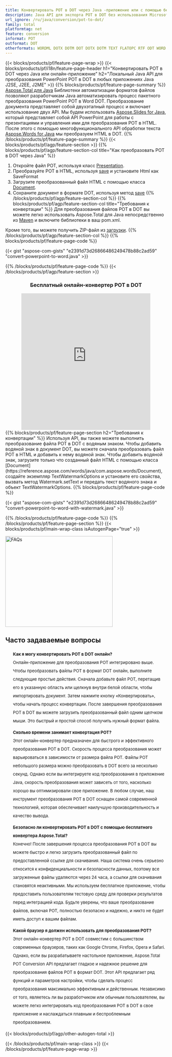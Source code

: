 ```yaml
---
title: Конвертировать POT в DOT через Java -приложение или с помощью бесплатного онлайн-конвертера 
description: Java API для экспорта POT в DOT без использования Microsoft Word или PowerPoint или онлайн. Быстро протестируйте бесплатный онлайн-конвертер POT в DOT, прежде чем интегрировать код. 
url_ignore: /ru/java/conversion/pot-to-dot/
family: total
platformtag: net
feature: conversion
informat: POT
outformat: DOT
otherformats: WORDML DOTX DOTM DOT DOTX DOTM TEXT FLATOPC RTF ODT WORD OTT
---
```

{{< blocks/products/pf/feature-page-wrap >}}
{{< blocks/products/pf/i18n/feature-page-header h1="Конвертировать POT в DOT через Java или онлайн-приложение" h2="Локальный Java API для преобразования PowerPoint POT в DOT в любых приложениях Java J2SE, J2EE, J2ME" >}}
{{% blocks/products/pf/feature-page-summary %}}
[Aspose.Total для Java](https://products.aspose.com/total/java/) Библиотеки автоматизации форматов файлов позволяют разработчикам Java автоматизировать процесс пакетного преобразования PowerPoint POT в Word DOT. Преобразование документа представляет собой двухэтапный процесс и включает использование двух API. Мы будем использовать [Aspose.Slides for Java](https://products.aspose.com/slides/java/), который представляет собой API PowerPoint для работы с презентациями и управления ими для преобразования POT в HTML. После этого с помощью многофункционального API обработки текста [Aspose.Words for Java](https://products.aspose.com/words/java/) мы преобразуем HTML в DOT.
{{% /blocks/products/pf/feature-page-summary  %}}
{{< blocks/products/pf/agp/feature-section >}}
{{% blocks/products/pf/agp/feature-section-col title="Как преобразовать POT в DOT через Java" %}}
1. Откройте файл POT, используя класс [Presentation](https://reference.aspose.com/slides/java/com.aspose.slides/Presentation).
2. Преобразуйте POT в HTML, используя [save](https://reference.aspose.com/slides/java/com.aspose.slides/Presentation#save-java.lang.String-int-com.aspose.slides.ISaveOptions-) и установите Html как SaveFormat
3. Загрузите преобразованный файл HTML с помощью класса [Document](https://reference.aspose.com/words/java/com.aspose.words/Document).
4. Сохраните документ в формате DOT, используя метод [save](https://reference.aspose.com/words/java/com.aspose.words/Document#save(java.lang.String,int))
{{% /blocks/products/pf/agp/feature-section-col %}}
{{% blocks/products/pf/agp/feature-section-col title="Требования к конвертации" %}}
Для преобразования файлов POT в DOT вы можете легко использовать Aspose.Total для Java непосредственно из [Maven](https://releases.aspose.com/total/java/) и включите библиотеки в ваш pom.xml.

Кроме того, вы можете получить ZIP-файл из [загрузки](https://releases.aspose.com/total/java).
{{% /blocks/products/pf/agp/feature-section-col %}}
{{% blocks/products/pf/feature-page-code %}}

{{< gist "aspose-com-gists" "e2391d73d26866486249478b88c2ad59" "convert-powerpoint-to-word.java" >}}


{{% /blocks/products/pf/feature-page-code %}}
{{< /blocks/products/pf/agp/feature-section >}}

<div class="container-fluid agp-content bg-white aboutfile box-1 vh100 section nopbtm">
<div class=container>
<div class=row>
<div class="demobox tc col-md-12 padding-0" align="center">

<h3>Бесплатный онлайн-конвертер POT в DOT</h3>

<iframe title="Онлайн-инструмент от dot до pot долларов" style="border: none; height: 426px;" scrolling="no" src="https://total-conversion-app-65z5r2lp.qa.k8s.dynabic.com/?to=dot&from=pot" id="child-iframe" width="80%"></iframe>

</div></div>
</div></div>
{{% blocks/products/pf/feature-page-section  h2="Требования к конвертации" %}}
Используя API, вы также можете выполнить преобразование файла POT в DOT с водяным знаком. Чтобы добавить водяной знак в документ DOT, вы можете сначала преобразовать файл POT в HTML и добавить к нему водяной знак. Чтобы добавить водяной знак, загрузите только что созданный файл HTML с помощью класса [Document](https://reference.aspose.com/words/java/com.aspose.words/Document), создайте экземпляр TextWatermarkOptions и установите его свойства, вызвать метод Watermark.setText и передать текст водяного знака и объект TextWatermarkOptions.  
{{% blocks/products/pf/feature-page-code %}}

{{< gist "aspose-com-gists" "e2391d73d26866486249478b88c2ad59" "convert-powerpoint-to-word-with-watermark.java" >}}

{{% /blocks/products/pf/feature-page-code  %}}
{{% /blocks/products/pf/feature-page-section %}}
{{< blocks/products/pf/main-wrap-class isAutogenPage="true" >}}
<style>.howtolist li{margin-right: 0!important;line-height: 26px;position: relative;margin-bottom: 10px;font-size: 13px;list-style-type: none;}</style>
<div class="col-md-12 tl bg-gray-dark howtolist section">
  <a class="anchor" name="faqpage"></a>
  <div class="container tl dflex" itemscope="" itemtype="https://schema.org/FAQPage">
      <div class="col-md-4 howtosectiongfx">
          <img class="social-panel-hide-on-mobile" src="https://www.groupdocs.cloud/templates/brand/images/groupdocs/conversion/groupdocs_conversion-brand.png" alt="FAQs" width="335" height="283">
      </div>
      <div class="howtosection col-md-8">
          <div>
              <h2>Часто задаваемые вопросы</h2>
              <ul>
                  <li itemscope="" itemprop="mainEntity" itemtype="https://schema.org/Question">
                      <div>
                          <span itemprop="name"><b>Как я могу конвертировать POT в DOT онлайн?</b></span>
                      </div>
                      <div itemscope="" itemprop="acceptedAnswer" itemtype="https://schema.org/Answer">
                          <span itemprop="text">Онлайн-приложение для преобразования POT интегрировано выше. Чтобы преобразовать файлы POT в формат DOT онлайн, выполните следующие простые действия. Сначала добавьте файл POT, перетащив его в указанную область или щелкнув внутри белой области, чтобы импортировать документ. Затем нажмите кнопку «Конвертировать», чтобы начать процесс конвертации. После завершения преобразования POT в DOT вы можете загрузить преобразованный файл одним щелчком мыши. Это быстрый и простой способ получить нужный формат файла.</span>
                      </div>
                  </li>
                  <li itemscope="" itemprop="mainEntity" itemtype="https://schema.org/Question">
                      <div>
                          <span itemprop="name"><b>Сколько времени занимает конвертация POT?</b></span>
                      </div>
                      <div itemscope="" itemprop="acceptedAnswer" itemtype="https://schema.org/Answer">
                          <span itemprop="text">Этот онлайн-конвертер предназначен для быстрого и эффективного преобразования POT в DOT. Скорость процесса преобразования может варьироваться в зависимости от размера файла POT. Файлы POT небольшого размера можно преобразовать в DOT всего за несколько секунд. Однако если вы интегрируете код преобразования в приложение Java, скорость преобразования может зависеть от того, насколько хорошо вы оптимизировали свое приложение. В любом случае, наш инструмент преобразования POT в DOT оснащен самой современной технологией, которая обеспечивает наилучшую производительность и качество вывода.</span>
                      </div>
                  </li>
                  <li itemscope="" itemprop="mainEntity" itemtype="https://schema.org/Question">
                      <div>
                          <span itemprop="name"><b>Безопасно ли конвертировать POT в DOT с помощью бесплатного конвертера Aspose.Total?</b></span>
                      </div>
                      <div itemscope="" itemprop="acceptedAnswer" itemtype="https://schema.org/Answer">
                          <span itemprop="text">Конечно! После завершения процесса преобразования POT в DOT вы можете быстро и легко загрузить преобразованный файл по предоставленной ссылке для скачивания. Наша система очень серьезно относится к конфиденциальности и безопасности данных, поэтому все загруженные файлы удаляются через 24 часа, а ссылки для скачивания становятся неактивными. Мы используем бесплатное приложение, чтобы предоставить пользователям тестовую среду для проверки результатов перед интеграцией кода. Будьте уверены, что ваше преобразование файлов, включая POT, полностью безопасно и надежно, и никто не будет иметь доступ к вашим файлам.</span>
                      </div>
                  </li>                 
                  <li itemscope="" itemprop="mainEntity" itemtype="https://schema.org/Question">
                      <div>
                          <span itemprop="name"><b>Какой браузер я должен использовать для преобразования POT?</b></span>
                      </div>
                      <div itemscope="" itemprop="acceptedAnswer" itemtype="https://schema.org/Answer">
                          <span itemprop="text">Этот онлайн-конвертер POT в DOT совместим с большинством современных браузеров, таких как Google Chrome, Firefox, Opera и Safari. Однако, если вы разрабатываете настольное приложение, Aspose.Total POT Conversion API предлагает гладкое и надежное решение для преобразования файлов POT в формат DOT. Этот API предлагает ряд функций и параметров настройки, чтобы сделать процесс преобразования максимально эффективным и действенным. Независимо от того, являетесь ли вы разработчиком или обычным пользователем, вы можете легко интегрировать код преобразования POT в DOT в свое приложение и наслаждаться плавным и беспроблемным преобразованием.</span>
                      </div>
                  </li>
              </ul>
          </div>
      </div>
  </div>
{{< blocks/products/pf/agp/other-autogen-total >}}

{{< /blocks/products/pf/main-wrap-class >}}
{{< /blocks/products/pf/feature-page-wrap >}}